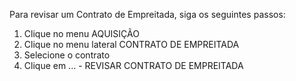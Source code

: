 Para revisar um Contrato de Empreitada, siga os seguintes passos:

1. Clique no menu AQUISIÇÃO
2. Clique no menu lateral CONTRATO DE EMPREITADA
3. Selecione o contrato
4. Clique em ... - REVISAR CONTRATO DE EMPREITADA

